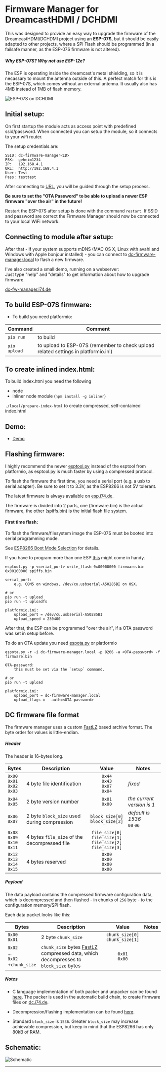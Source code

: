 # Firmware Manager for DreamcastHDMI / DCHDMI

This was designed to provide an easy way to upgrade the firmware of the DreamcastHDMI/DCHDMI project using an **ESP-07S**, but it should be easily adapted to other projects, where a SPI Flash should be programmed (in a failsafe manner, as the ESP-07S firmware is not altered).

##### Why ESP-07S? Why not use ESP-12e?

The ESP is operating inside the dreamcast's metal shielding, so it is necassary to mount the antenna outside of this. A perfect match for this is the ESP-07S, which comes without an external antenna. It usually also has 4MB instead of 1MB of flash memory.

![ESP-07S on DCHDMI](https://raw.githubusercontent.com/chriz2600/FirmwareManager/master/misc/esp07s_2.jpg)

## Initial setup:

On first startup the module acts as access point with predefined ssid/password. When connected you can setup the module, so it connects to your wifi router. 

The setup credentials are:

```
SSID: dc-firmware-manager<ID>
PSK:  geheim1234
IP:   192.168.4.1
URL:  http://192.168.4.1
User: Test
Pass: testtest
```

After connecting to [URL](http://192.168.4.1), you will be guided through the setup process.

**Be sure to set the "OTA Password" to be able to upload a newer ESP firmware "over the air" in the future!**

Restart the ESP-07S after setup is done with the command `restart`. If SSID and password are correct the Firmware Manager should now be connected to your local WiFi network.

## Connecting to module after setup:

After that - if your system supports mDNS (MAC OS X, Linux with avahi and Windows with Apple bonjour installed) - you can connect to [dc-firmware-manager.local][dcfwm] to flash a new firmware.

I've also created a small demo, running on a webserver:   
Just type "help" and "details" to get information about how to upgrade firmware.

[dc-fw-manager.i74.de][dcfwdemo]

## To build ESP-07S firmware:

- To build you need platformio:

| Command | Comment |
|-|-|
| `pio run` | to build |
| `pio upload` | to upload to ESP-07S (remember to check upload related settings in platformio.ini) |

## To create inlined index.html:

To build index.html you need the following

- node
- inliner node module (`npm install -g inliner`)

`./local/prepare-index-html` to create compressed, self-contained index.html

## Demo:

- [Demo][dcfwdemo]

## Flashing firmware:

I highly recommend the newer [esptool.py](https://github.com/espressif/esptool) instead of the esptool from platformio, as esptool.py is much faster by using a compressed protocol.

To flash the firmware the first time, you need a serial port (e.g. a usb to serial adapter). Be sure to set it to 3.3V, as the ESP8266 is not 5V tolerant.

The latest firmware is always available on [esp.i74.de](https://esp.i74.de/master/).

The firmware is divided into 2 parts, one (firmware.bin) is the actual firmware, the other (spiffs.bin) is the initial flash file system.

#### First time flash:

To flash the firmware/filesystem image the ESP-07S must be booted into serial programming mode.

See [ESP8266 Boot Mode Selection](https://github.com/espressif/esptool/wiki/ESP8266-Boot-Mode-Selection) for details.

If you have to program more than one ESP [this](https://www.tindie.com/products/petl/esp12-programmer-board-with-pogo-pins/) might come in handy.

```
esptool.py -p <serial_port> write_flash 0x00000000 firmware.bin 0x00100000 spiffs.bin

serial_port: 
    e.g. COM5 on windows, /dev/cu.usbserial-A50285BI on OSX.

# or 
pio run -t upload
pio run -t uploadfs

platformio.ini:
    upload_port = /dev/cu.usbserial-A50285BI
    upload_speed = 230400
```

After that, the ESP can be programmed "over the air", if a OTA password was set in setup before.

To do an OTA update you need [espota.py](https://github.com/esp8266/Arduino/blob/master/tools/espota.py) or platformio

```
espota.py -r -i dc-firmware-manager.local -p 8266 -a <OTA-password> -f firmware.bin

OTA-password:
    this must be set via the `setup` command.

# or
pio run -t upload

platformio.ini:
    upload_port = dc-firmware-manager.local
    upload_flags = --auth=<OTA-password>
```

## DC firmware file format

The firmware manager uses a custom [FastLZ][fastlz] based archive format. The byte order for values is little-endian.

##### Header

The header is 16-bytes long.

| Bytes | Description | Value | Notes |
| - | - |:-:| - |
| `0x00`<br>`0x01`<br>`0x02`<br>`0x03` | 4 byte file identification | `0x44`<br>`0x43`<br>`0x07`<br>`0x04` | *fixed* |
| `0x04`<br>`0x05` | 2 byte version number | `0x01`<br>`0x00` | *the current version is 1* |
| `0x06`<br>`0x07` | 2 byte `block_size` used during compression | `block_size[0]`<br>`block_size[2]` | *default is 1536*<br>`00` `06` |
| `0x08`<br>`0x09`<br>`0x10`<br>`0x11` | 4 bytes `file_size` of the decompressed file | `file_size[0]`<br>`file_size[1]`<br>`file_size[2]`<br>`file_size[3]` |   |
| `0x12`<br>`0x13`<br>`0x14`<br>`0x15` | 4 bytes reserved | `0x00`<br>`0x00`<br>`0x00`<br>`0x00` |   |

##### Payload

The data payload contains the compressed firmware configuration data, which is decompressed and then flashed - in chunks of `256` byte - to the configuration memory/SPI flash.

Each data packet looks like this:

| Bytes | Description | Value | Notes |
| - | - |:-:| - |
| `0x00`<br>`0x01` | 2 byte `chunk_size` | `chunk_size[0]`<br>`chunk_size[1]` |   |
| `0x02`<br>...<br>`0x02`<br>+`chunk_size` | `chunk_size` bytes [FastLZ][fastlz] compressed data, which decompresses to `block_size` bytes | `0x01`<br>`0x00` |   |

##### Notes

- C language implementation of both packer and unpacker can be found [here](https://github.com/chriz2600/FirmwareManager/tree/master/firmware-utils). The packer is used in the automatic build chain, to create firmware files on [dc.i74.de](https://dc.i74.de).

- Decompression/flashing implementation can be found [here](https://github.com/chriz2600/FirmwareManager/blob/master/src/FlashTask.h).

- Standard `block_size` is `1536`. Greater `block_size` may increase achievable compression, but keep in mind that the ESP8266 has only 80kB of RAM.

## Schematic:

![Schematic](https://raw.githubusercontent.com/chriz2600/FirmwareManager/master/misc/DCFirmwareManager.png)

----

[dcfwdemo]: http://dc-fw-manager.i74.de/
[esp07]: https://www.esp8266.com/wiki/doku.php?id=esp8266-module-family#esp-07
[dcfwm]: http://dc-firmware-manager.local
[fastlz]: https://github.com/ariya/FastLZ